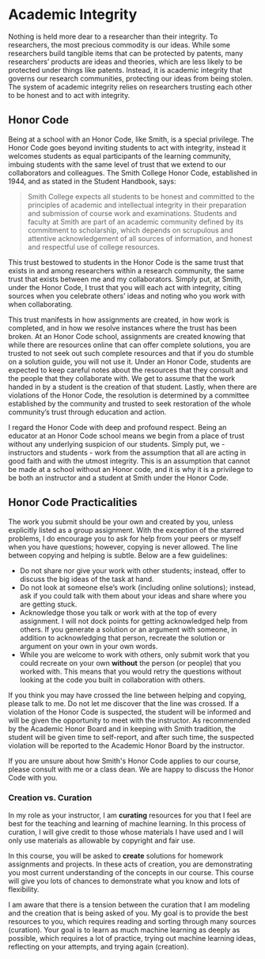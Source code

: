 # Academic Integrity

Nothing is held more dear to a researcher than their integrity. To researchers, the most precious commodity is our ideas. While some researchers build tangible items that can be protected by patents, many researchers’ products are ideas and theories, which are less likely to be protected under things like patents. Instead, it is academic integrity that governs our research communities, protecting our ideas from being stolen. The system of academic integrity relies on researchers trusting each other to be honest and to act with integrity. 

## Honor Code 

Being at a school with an Honor Code, like Smith, is a special privilege. The Honor Code goes beyond inviting students to act with integrity, instead it welcomes students as equal participants of the learning community, imbuing students with the same level of trust that we extend to our collaborators and colleagues. The Smith College Honor Code, established in 1944, and as stated in the Student Handbook, says:
> Smith College expects all students to be honest and committed to the principles of academic and intellectual integrity in their preparation and submission of course work and examinations. Students and faculty at Smith are part of an academic community defined by its commitment to scholarship, which depends on scrupulous and attentive acknowledgement of all sources of information, and honest and respectful use of college resources.

This trust bestowed to students in the Honor Code is the same trust that exists in and among researchers within a research community, the same trust that exists between me and my collaborators. Simply put, at Smith, under the Honor Code, I trust that you will each act with integrity, citing sources when you celebrate others’ ideas and noting who you work with when collaborating. 

This trust manifests in how assignments are created, in how work is completed, and in how we resolve instances where the trust has been broken. At an Honor Code school, assignments are created knowing that while there are resources online that can offer complete solutions, you are trusted to not seek out such complete resources and that if you do stumble on a solution guide, you will not use it. Under an Honor Code, students are expected to keep careful notes about the resources that they consult and the people that they collaborate with. We get to assume that the work handed in by a student is the creation of that student. Lastly, when there are violations of the Honor Code, the resolution is determined by a committee established by the community and trusted to seek restoration of the whole community’s trust through education and action. 

I regard the Honor Code with deep and profound respect. Being an educator at an Honor Code school means we begin from a place of trust without any underlying suspicion of our students. Simply put, we - instructors and students - work from the assumption that all are acting in good faith and with the utmost integrity. This is an assumption that cannot be made at a school without an Honor code, and it is why it is a privilege to be both an instructor and a student at Smith under the Honor Code. 

## Honor Code Practicalities 

The work you submit should be your own and created by you, unless explicitly listed as a group assignment. With the exception of the starred problems, I do encourage you to ask for help from your peers or myself when you have questions; however, copying is never allowed. The line between copying and helping is subtle. Below are a few guidelines:

- Do not share nor give your work with other students; instead, offer to discuss the big ideas of the task at hand. 
- Do not look at someone else’s work (including online solutions); instead, ask if you could talk with them about your ideas and share where you are getting stuck.
- Acknowledge those you talk or work with at the top of every assignment. I will not dock points for getting acknowledged help from others. If you generate a solution or an argument with someone, in addition to acknowledging that person, recreate the solution or argument on your own in your own words. 
- While you are welcome to work with others, only submit work that you could recreate on your own **without** the person (or people) that you worked with. This means that you would retry the questions without looking at the code you built in collaboration with others. 

If you think you may have crossed the line between helping and copying, please talk to me. Do not let me discover that the line was crossed. If a violation of the Honor Code is suspected, the student will be informed and will be given the opportunity to meet with the instructor. As recommended by the Academic Honor Board and in keeping with Smith tradition, the student will be given time to self-report, and after such time, the suspected violation will be reported to the Academic Honor Board by the instructor. 

If you are unsure about how Smith's Honor Code applies to our course, please consult with me or a class dean. We are happy to discuss the Honor Code with you.

### Creation vs. Curation

In my role as your instructor, I am **curating** resources for you that I feel are best for the teaching and learning of machine learning. In this process of curation, I will give credit to those whose materials I have used and I will only use materials as allowable by copyright and fair use. 

In this course, you will be asked to **create** solutions for homework assignments and projects. In these acts of creation, you are demonstrating you most current understanding of the concepts in our course. This course will give you lots of chances to demonstrate what you know and lots of flexibility. 

I am aware that there is a tension between the curation that I am modeling and the creation that is being asked of you. My goal is to provide the best resources to you, which requires reading and sorting through many sources (curation). Your goal is to learn as much machine learning as deeply as possible, which requires a lot of practice, trying out machine learning ideas, reflecting on your attempts, and trying again (creation). 
